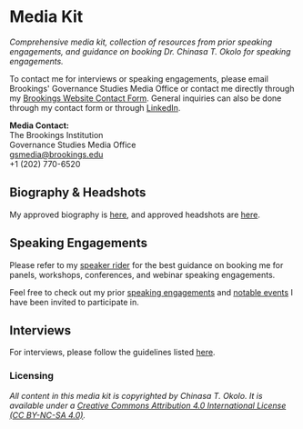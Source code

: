 # Media Kit
_Comprehensive media kit, collection of resources from prior speaking engagements, and guidance on booking Dr. Chinasa T. Okolo for speaking engagements._

To contact me for interviews or speaking engagements, please email Brookings' Governance Studies Media Office or contact me directly through my [Brookings Website Contact Form](https://www.brookings.edu/people/chinasa-t-okolo/). General inquiries can also be done through my contact form or through [LinkedIn](https://www.linkedin.com/in/chinasatokolo).

**Media Contact:** \
The Brookings Institution \
Governance Studies Media Office \
gsmedia@brookings.edu \
+1 (202) 770-6520

## Biography & Headshots
My approved biography is [here](https://github.com/chinasatokolo/MediaKit/blob/main/biography-details.md), and approved headshots are [here](https://drive.google.com/drive/folders/1ycomAbWO8v8cx2Ydv0O8sw-78uP1ZDH-?usp=sharing).

## Speaking Engagements
Please refer to my [speaker rider](https://github.com/chinasatokolo/MediaKit/blob/main/speaker-rider.md) for the best guidance on booking me for panels, workshops, conferences, and webinar speaking engagements.

Feel free to check out my prior [speaking engagements](https://github.com/chinasatokolo/MediaKit/blob/main/speaking.md) and [notable events](https://github.com/chinasatokolo/MediaKit/blob/main/notable-engagements.md) I have been invited to participate in.

## Interviews
For interviews, please follow the guidelines listed [here](https://github.com/chinasatokolo/MediaKit/blob/main/interview-guide.md).


### Licensing
_All content in this media kit is copyrighted by Chinasa T. Okolo. It is available under a [Creative Commons Attribution 4.0 International License (CC BY-NC-SA 4.0)](https://creativecommons.org/licenses/by-nc-sa/4.0/)._
